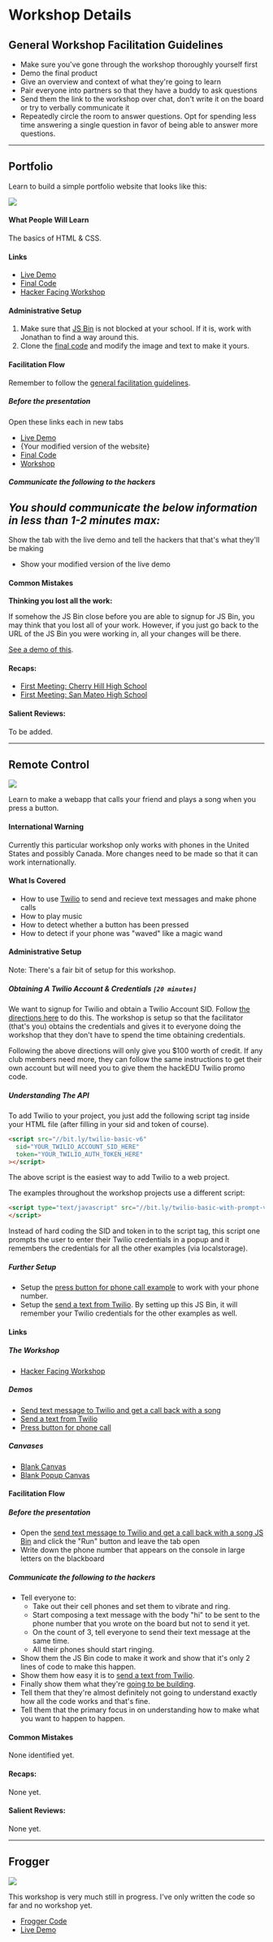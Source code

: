 # Workshop Details

## General Workshop Facilitation Guidelines

- Make sure you've gone through the workshop thoroughly yourself first
- Demo the final product
- Give an overview and context of what they're going to learn
- Pair everyone into partners so that they have a buddy to ask questions
- Send them the link to the workshop over chat, don't write it on the board or
  try to verbally communicate it
- Repeatedly circle the room to answer questions. Opt for spending less time
  answering a single question in favor of being able to answer more questions.

--------------------------------------------------------------------------------

## Portfolio

Learn to build a simple portfolio website that looks like this:

![](img/portfolio.png)

#### What People Will Learn

The basics of HTML & CSS.

#### Links

- [Live Demo](http://output.jsbin.com/ragizi)
- [Final Code](http://jsbin.com/ragizi/edit)
- [Hacker Facing Workshop](portfolio/README.md)

#### Administrative Setup

1. Make sure that [JS Bin](https://jsbin.com) is not blocked at your school. If it is, work with Jonathan to find a way around this.
2. Clone the [final code](http://jsbin.com/ragizi/edit) and modify the image and text to make it yours.

#### Facilitation Flow

Remember to follow the
[general facilitation guidelines](#general-workshop-facilitation-guidelines).

##### Before the presentation

Open these links each in new tabs

- [Live Demo](http://output.jsbin.com/ragizi)
- {Your modified version of the website}
- [Final Code](http://jsbin.com/ragizi/edit)
- [Workshop](/portfolio/README.md)

##### Communicate the following to the hackers

_You should communicate the below information in less than 1-2 minutes max:_
-
 Show the tab with the live demo and tell the hackers that that's what they'll
  be making
- Show your modified version of the live demo

#### Common Mistakes

**Thinking you lost all the work:**

If somehow the JS Bin close before you are able to signup for JS Bin, you may
think that you lost all of your work. However, if you just go back to the URL of
the JS Bin you were working in, all your changes will be there.

[See a demo of this](img/jsbin_accidental_closing.gif).

#### Recaps:

- [First Meeting: Cherry Hill High School](https://github.com/hackedu/hackedu/blob/master/case_studies/cherry_hill_high_school_east/02_first_meeting/recap.md)
- [First Meeting: San Mateo High School](https://github.com/hackedu/hackedu/blob/master/case_studies/san_mateo_high_school/03_second_meet/recap.md)

#### Salient Reviews:

To be added.

--------------------------------------------------------------------------------

## Remote Control

![](img/remote_control.png)

Learn to make a webapp that calls your friend and plays a song when you press a
button.

#### International Warning

Currently this particular workshop only works with phones in the United States
and possibly Canada. More changes need to be made so that it can work
internationally.

#### What Is Covered

- How to use [Twilio](https://twilio.com) to send and recieve text messages and
make phone calls
- How to play music
- How to detect whether a button has been pressed
- How to detect if your phone was "waved" like a magic wand

#### Administrative Setup

Note: There's a fair bit of setup for this workshop.

##### Obtaining A Twilio Account & Credentials `[20 minutes]`

We want to signup for Twilio and obtain a Twilio Account SID. Follow [the
directions here](twilio/signup.md) to do this. The workshop is setup so that the
facilitator (that's you) obtains the credentials and gives it to everyone doing
the workshop that they don't have to spend the time obtaining credentials.

Following the above directions will only give you $100 worth of credit. If any
club members need more, they can follow the same instructions to get their own
account but will need you to give them the hackEDU Twilio promo code.

##### Understanding The API

To add Twilio to your project, you just add the following script tag inside your
HTML file (after filling in your sid and token of course).

```html
<script src="//bit.ly/twilio-basic-v6"
  sid="YOUR_TWILIO_ACCOUNT_SID_HERE"
  token="YOUR_TWILIO_AUTH_TOKEN_HERE"
></script>  
```

The above script is the easiest way to add Twilio to a web project.

The examples throughout the workshop projects use a different script:

```html
<script type="text/javascript" src="//bit.ly/twilio-basic-with-prompt-v2">
</script>
```

Instead of hard coding the SID and token in to the script tag, this script one
prompts the user to enter their Twilio credentials in a popup and it remembers
the credentials for all the other examples (via localstorage).

##### Further Setup

- Setup the
  [press button for phone call example](http://jsbin.com/fawuda/35/edit?html,js)
  to work with your phone number.
- Setup the
  [send a text from Twilio](http://jsbin.com/fawuda/114/edit?js,console).
  By setting up this JS Bin, it will remember your Twilio credentials for the
  other examples as well.

#### Links

##### The Workshop

- [Hacker Facing Workshop](remote_control/README.md)

##### Demos

- [Send text message to Twilio and get a call back with a song](http://jsbin.com/fawuda/112/edit?js,console)
- [Send a text from Twilio](http://jsbin.com/fawuda/114/edit?js,console)
- [Press button for phone call](http://jsbin.com/fawuda/35/edit?html,js)

##### Canvases

- [Blank Canvas](http://jsbin.com/papawo/8/edit?html,js,console)
- [Blank Popup Canvas](http://jsbin.com/fawuda/113/edit?js,console)

#### Facilitation Flow

##### Before the presentation

- Open the
  [send text message to Twilio and get a call back with a song JS Bin](http://jsbin.com/fawuda/112/edit?js,console)
  and click the "Run" button and leave the tab open
- Write down the phone number that appears on the console in large letters on
  the blackboard

##### Communicate the following to the hackers

- Tell everyone to:
  - Take out their cell phones and set them to vibrate and ring.
  - Start composing a text message with the body "hi" to be sent to the phone
    number that you wrote on the board but not to send it yet.
  - On the count of 3, tell everyone to send their text message at the same
    time.
  - All their phones should start ringing.
- Show them the JS Bin code to make it work and show that it's only 2 lines of
  code to make this happen.
- Show them how easy it is to
  [send a text from Twilio](http://jsbin.com/fawuda/114/edit?js,console).
- Finally show them what they're
  [going to be building](http://jsbin.com/fawuda/35/edit?html,js).
- Tell them that they're almost definitely not going to understand exactly how
  all the code works and that's fine.
- Tell them that the primary focus in on understanding how to make what you want
  to happen to happen.

#### Common Mistakes

None identified yet.

#### Recaps:

None yet.

#### Salient Reviews:

None yet.

--------------------------------------------------------------------------------

## Frogger

![](img/frogger_win.gif)

This workshop is very much still in progress. I've only written the code so far
and no workshop yet.

- [Frogger Code](http://jsbin.com/yumape/edit?js,output)
- [Live Demo](http://output.jsbin.com/yumape)
